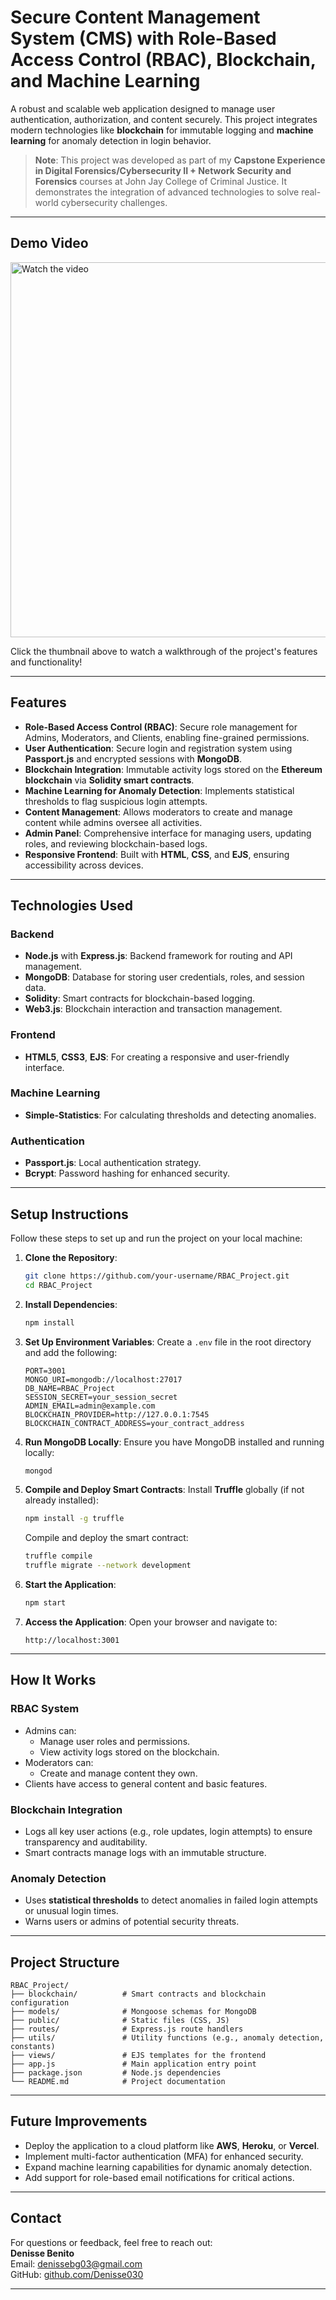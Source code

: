 # **Secure Content Management System (CMS) with Role-Based Access Control (RBAC), Blockchain, and Machine Learning**

A robust and scalable web application designed to manage user authentication, authorization, and content securely. This project integrates modern technologies like **blockchain** for immutable logging and **machine learning** for anomaly detection in login behavior.

> **Note**: This project was developed as part of my **Capstone Experience in Digital Forensics/Cybersecurity II + Network Security and Forensics** courses at John Jay College of Criminal Justice. It demonstrates the integration of advanced technologies to solve real-world cybersecurity challenges.

---
## Demo Video

<a href="https://img.youtube.com/vi/svGL3UsED9Y">
  <img src="https://img.youtube.com/vi/svGL3UsED9Y/maxresdefault.jpg" alt="Watch the video" width="600" height="auto">
</a>

Click the thumbnail above to watch a walkthrough of the project's features and functionality!

---


## **Features**
- **Role-Based Access Control (RBAC)**: Secure role management for Admins, Moderators, and Clients, enabling fine-grained permissions.
- **User Authentication**: Secure login and registration system using **Passport.js** and encrypted sessions with **MongoDB**.
- **Blockchain Integration**: Immutable activity logs stored on the **Ethereum blockchain** via **Solidity smart contracts**.
- **Machine Learning for Anomaly Detection**: Implements statistical thresholds to flag suspicious login attempts.
- **Content Management**: Allows moderators to create and manage content while admins oversee all activities.
- **Admin Panel**: Comprehensive interface for managing users, updating roles, and reviewing blockchain-based logs.
- **Responsive Frontend**: Built with **HTML**, **CSS**, and **EJS**, ensuring accessibility across devices.

---

## **Technologies Used**
### **Backend**
- **Node.js** with **Express.js**: Backend framework for routing and API management.
- **MongoDB**: Database for storing user credentials, roles, and session data.
- **Solidity**: Smart contracts for blockchain-based logging.
- **Web3.js**: Blockchain interaction and transaction management.

### **Frontend**
- **HTML5**, **CSS3**, **EJS**: For creating a responsive and user-friendly interface.

### **Machine Learning**
- **Simple-Statistics**: For calculating thresholds and detecting anomalies.

### **Authentication**
- **Passport.js**: Local authentication strategy.
- **Bcrypt**: Password hashing for enhanced security.

---

## **Setup Instructions**
Follow these steps to set up and run the project on your local machine:

1. **Clone the Repository**:
   ```bash
   git clone https://github.com/your-username/RBAC_Project.git
   cd RBAC_Project
   ```

2. **Install Dependencies**:
   ```bash
   npm install
   ```

3. **Set Up Environment Variables**:
   Create a `.env` file in the root directory and add the following:
   ```env
   PORT=3001
   MONGO_URI=mongodb://localhost:27017
   DB_NAME=RBAC_Project
   SESSION_SECRET=your_session_secret
   ADMIN_EMAIL=admin@example.com
   BLOCKCHAIN_PROVIDER=http://127.0.0.1:7545
   BLOCKCHAIN_CONTRACT_ADDRESS=your_contract_address
   ```

4. **Run MongoDB Locally**:
   Ensure you have MongoDB installed and running locally:
   ```bash
   mongod
   ```

5. **Compile and Deploy Smart Contracts**:
   Install **Truffle** globally (if not already installed):
   ```bash
   npm install -g truffle
   ```
   Compile and deploy the smart contract:
   ```bash
   truffle compile
   truffle migrate --network development
   ```

6. **Start the Application**:
   ```bash
   npm start
   ```

7. **Access the Application**:
   Open your browser and navigate to:
   ```
   http://localhost:3001
   ```

---

## **How It Works**
### **RBAC System**
- Admins can:
  - Manage user roles and permissions.
  - View activity logs stored on the blockchain.
- Moderators can:
  - Create and manage content they own.
- Clients have access to general content and basic features.

### **Blockchain Integration**
- Logs all key user actions (e.g., role updates, login attempts) to ensure transparency and auditability.
- Smart contracts manage logs with an immutable structure.

### **Anomaly Detection**
- Uses **statistical thresholds** to detect anomalies in failed login attempts or unusual login times.
- Warns users or admins of potential security threats.

---

## **Project Structure**
```
RBAC_Project/
├── blockchain/          # Smart contracts and blockchain configuration
├── models/              # Mongoose schemas for MongoDB
├── public/              # Static files (CSS, JS)
├── routes/              # Express.js route handlers
├── utils/               # Utility functions (e.g., anomaly detection, constants)
├── views/               # EJS templates for the frontend
├── app.js               # Main application entry point
├── package.json         # Node.js dependencies
└── README.md            # Project documentation
```

---

## **Future Improvements**
- Deploy the application to a cloud platform like **AWS**, **Heroku**, or **Vercel**.
- Implement multi-factor authentication (MFA) for enhanced security.
- Expand machine learning capabilities for dynamic anomaly detection.
- Add support for role-based email notifications for critical actions.

---


## **Contact**
For questions or feedback, feel free to reach out:  
**Denisse Benito**  
Email: [denissebg03@gmail.com](mailto:denissebg03@gmail.com)  
GitHub: [github.com/Denisse030](https://github.com/Denisse030)

---
